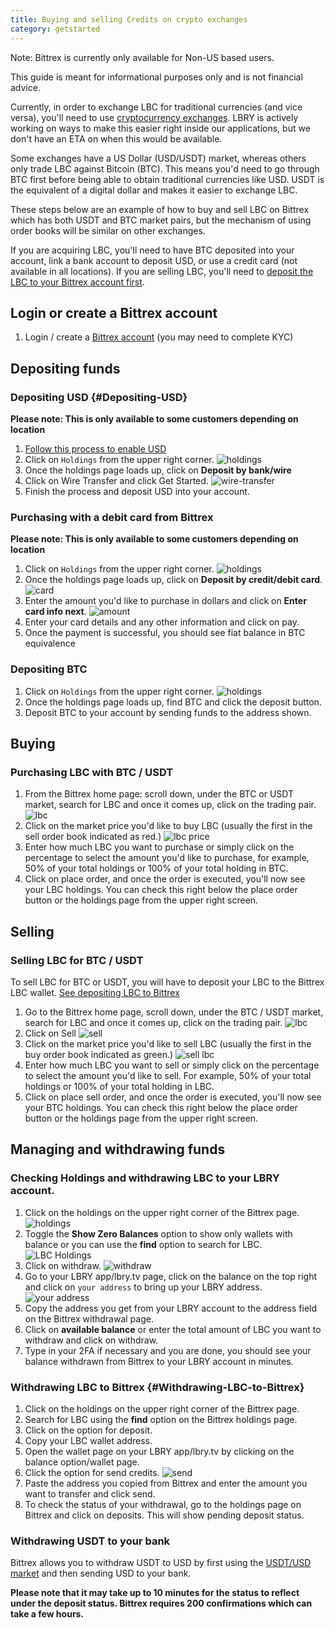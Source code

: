 ```yaml
---
title: Buying and selling Credits on crypto exchanges
category: getstarted
---
```


Note: Bittrex is currently only available for Non-US based users.

This guide is meant for informational purposes only and is not financial advice. 

Currently, in order to exchange LBC for traditional currencies (and vice versa), you'll need to use [cryptocurrency exchanges](/faq/exchanges). LBRY is actively working on ways to make this easier right inside our applications, but we don't have an ETA on when this would be available. 

Some exchanges have a US Dollar (USD/USDT) market, whereas others only trade LBC against Bitcoin (BTC). This means you'd need to go through BTC first before being able to obtain traditional currencies like USD. USDT is the equivalent of a digital dollar and makes it easier to exchange LBC.

These steps below are an example of how to buy and sell LBC on Bittrex which has both USDT and BTC market pairs, but the mechanism of using order books will be similar on other exchanges.

If you are acquiring LBC, you'll need to have BTC deposited into your account, link a bank account to deposit USD, or use a credit card (not available in all locations). If you are selling LBC, you'll need to [deposit the LBC to your Bittrex account first](#Withdrawing-LBC-to-Bittrex). 

## Login or create a Bittrex account
1. Login / create a [Bittrex account](https://bittrex.com) (you may need to complete KYC)

## Depositing funds
### Depositing USD {#Depositing-USD}
**Please note: This is only available to some customers depending on location**
1. [Follow this process to enable USD](https://bittrex.zendesk.com/hc/en-us/articles/360021914672-How-do-I-deposit-USD-into-Bittrex-)
1. Click on `Holdings` from the upper right corner. 
![holdings](https://spee.ch/@lbrysh:6/holdings.jpg)
1. Once the holdings page loads up, click on **Deposit by bank/wire**
1. Click on Wire Transfer and click Get Started.
![wire-transfer](https://spee.ch/@lbrysh:6/wire-transfer.jpg)
1. Finish the process and deposit USD into your account. 

### Purchasing with a debit card from Bittrex
**Please note: This is only available to some customers depending on location**
1. Click on `Holdings` from the upper right corner. 
![holdings](https://spee.ch/@lbrysh:6/holdings.jpg)
1. Once the holdings page loads up, click on **Deposit by credit/debit card**.
![card](https://spee.ch/@lbrysh:6/cards.jpg)
1. Enter the amount you'd like to purchase in dollars and click on **Enter card info next**.
![amount](https://spee.ch/@lbrysh:6/amount.jpg)
1. Enter your card details and any other information and click on pay.
1. Once the payment is successful, you should see fiat balance in BTC equivalence

### Depositing BTC
1. Click on `Holdings` from the upper right corner. 
![holdings](https://spee.ch/@lbrysh:6/holdings.jpg)
1. Once the holdings page loads up, find BTC and click the deposit button.
1. Deposit BTC to your account by sending funds to the address shown.

## Buying

### Purchasing LBC with BTC / USDT
1. From the Bittrex home page: scroll down, under the BTC or USDT market, search for LBC and once it comes up, click on the trading pair.
![lbc](https://spee.ch/@lbrysh:6/lbc1.jpg)
1. Click on the market price you'd like to buy LBC (usually the first in the sell order book indicated as red.)
![lbc price](https://spee.ch/@lbrysh:6/buy-lbc.jpg)
1. Enter how much LBC you want to purchase or simply click on the percentage to select the amount you'd like to purchase, for example, 50% of your total holdings or 100% of your total holding in BTC.
1. Click on place order, and once the order is executed, you'll now see your LBC holdings. You can check this right below the place order button or the holdings page from the upper right screen.

## Selling

### Selling LBC for BTC / USDT
To sell LBC for BTC or USDT, you will have to deposit your LBC to the Bittrex LBC wallet. [See depositing LBC to Bittrex](#Withdrawing-LBC-to-Bittrex)
1. Go to the Bittrex home page, scroll down, under the BTC / USDT market, search for LBC and once it comes up, click on the trading pair.
![lbc](https://spee.ch/@lbrysh:6/lbc1.jpg)
1. Click on Sell
![sell](https://spee.ch/@lbrysh:6/click-sell.jpg)
1. Click on the market price you'd like to sell LBC (usually the first in the buy order book indicated as green.)
![sell lbc](https://spee.ch/@lbrysh:6/sell-lbc.jpg)
1. Enter how much LBC you want to sell or simply click on the percentage to select the amount you'd like to sell. For example, 50% of your total holdings or 100% of your total holding in LBC.
1. Click on place sell order, and once the order is executed, you'll now see your BTC holdings. You can check this right below the place order button or the holdings page from the upper right screen.

## Managing and withdrawing funds

### Checking Holdings and withdrawing LBC to your LBRY account.
1. Click on the holdings on the upper right corner of the Bittrex page.
![holdings](https://spee.ch/@lbrysh:6/holdings.jpg)
1. Toggle the **Show Zero Balances** option to show only wallets with balance or you can use the **find** option to search for LBC.
![LBC Holdings](https://spee.ch/@lbrysh:6/lbc-holding.jpg)
1. Click on withdraw.
![withdraw](https://spee.ch/@lbrysh:6/withdraw.jpg)
1. Go to your LBRY app/lbry.tv page, click on the balance on the top right and click on `your address` to bring up your LBRY address.
![your address](https://spee.ch/@lbrysh:6/your-addres.jpg)
1. Copy the address you get from your LBRY account to the address field on the Bittrex withdrawal page.
1. Click on **available balance** or enter the total amount of LBC you want to withdraw and click on withdraw.
1. Type in your 2FA if necessary and you are done, you should see your balance withdrawn from Bittrex to your LBRY account in minutes.

### Withdrawing LBC to Bittrex {#Withdrawing-LBC-to-Bittrex}
1. Click on the holdings on the upper right corner of the Bittrex page.
1. Search for LBC using the **find** option on the Bittrex holdings page.
1. Click on the option for deposit.
1. Copy your LBC wallet address.
1. Open the wallet page on your LBRY app/lbry.tv by clicking on the balance option/wallet page.
1. Click the option for send credits.
![send](https://spee.ch/@lbrysh:6/send.jpg)
1. Paste the address you copied from Bittrex and enter the amount you want to transfer and click send.
1. To check the status of your withdrawal, go to the holdings page on Bittrex and click on deposits. This will show pending deposit status.

### Withdrawing USDT to your bank
Bittrex allows you to withdraw USDT to USD by first using the [USDT/USD market](https://bittrex.com/Market/Index?MarketName=USD-USDT) and then sending USD to your bank. 

**Please note that it may take up to 10 minutes for the status to reflect under the deposit status. Bittrex requires 200 confirmations which can take a few hours.**
